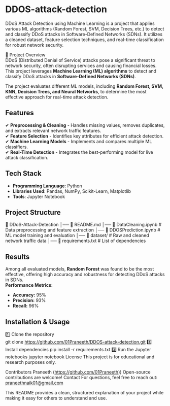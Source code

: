 # DDOS-attack-detection
DDoS Attack Detection using Machine Learning is a project that applies various ML algorithms (Random Forest, SVM, Decision Trees, etc.) to detect and classify DDoS attacks in Software-Defined Networks (SDNs). It utilizes a cleaned dataset, feature selection techniques, and real-time classification for robust network security.

📌 Project Overview  
DDoS (Distributed Denial of Service) attacks pose a significant threat to network security, often disrupting services and causing financial losses. This project leverages **Machine Learning (ML) algorithms** to detect and classify DDoS attacks in **Software-Defined Networks (SDNs)**.  

The project evaluates different ML models, including **Random Forest, SVM, KNN, Decision Trees, and Neural Networks**, to determine the most effective approach for real-time attack detection.  
##  Features  
✔ **Preprocessing & Cleaning** - Handles missing values, removes duplicates, and extracts relevant network traffic features.  
✔ **Feature Selection** - Identifies key attributes for efficient attack detection.  
✔ **Machine Learning Models** - Implements and compares multiple ML classifiers.  
✔ **Real-Time Detection** - Integrates the best-performing model for live attack classification.  

## Tech Stack  
- **Programming Language**: Python  
- **Libraries Used**: Pandas, NumPy, Scikit-Learn, Matplotlib  
- **Tools**: Jupyter Notebook  

## Project Structure  
📁 DDoS-Attack-Detection │── 📄 README.md │── 📄 DataCleaning.ipynb # Data preprocessing and feature extraction │── 📄 DDOSPrediction.ipynb # ML model training and evaluation │── 📂 dataset/ # Raw and cleaned network traffic data │── 📄 requirements.txt # List of dependencies

##  Results  
Among all evaluated models, **Random Forest** was found to be the most effective, offering high accuracy and robustness for detecting DDoS attacks in SDNs.  
 **Performance Metrics:**  
- **Accuracy:** 95%  
- **Precision:** 93%  
- **Recall:** 96%  

##  Installation & Usage  
1️⃣ Clone the repository  
  git clone https://github.com/01Praneeth/DDOS-attack-detection.git
2️⃣ Install dependencies
  pip install -r requirements.txt
3️⃣ Run the Jupyter notebooks
  jupyter notebook
License
This project is for educational and research purposes only.

Contributors
Praneeth (https://github.com/01Praneeth))
Open-source contributions are welcome! Contact
For questions, feel free to reach out: praneethnaik01@gmail.com

This README provides a clean, structured explanation of your project while making it easy for others to understand and use.
